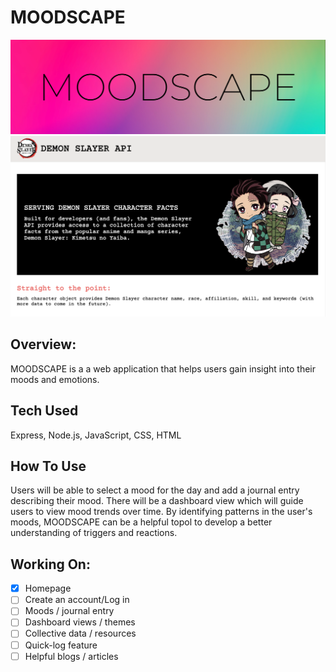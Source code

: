 # MOODSCAPE
![Header](https://github.com/gwendolyn954/moodscape/blob/main/public/assets/MOODSCAPE-banner.png)
![Project Screenshot](https://github.com/gwendolyn954/demon-slayer-api/blob/main/public/assets/ds-updated.png)

## Overview:

MOODSCAPE is a a web application that helps users gain insight into their moods and emotions. 

## Tech Used 
Express, Node.js, JavaScript, CSS, HTML

## How To Use
Users will be able to select a mood for the day and add a journal entry describing their mood.  There will be a dashboard view which will guide users to view mood trends over time.  By identifying patterns in the user's moods, MOODSCAPE can be a helpful topol to develop a better understanding of triggers and reactions.  


## Working On:

- [x] Homepage
- [ ] Create an account/Log in 
- [ ] Moods / journal entry
- [ ] Dashboard views / themes
- [ ] Collective data / resources
- [ ] Quick-log feature
- [ ] Helpful blogs / articles
